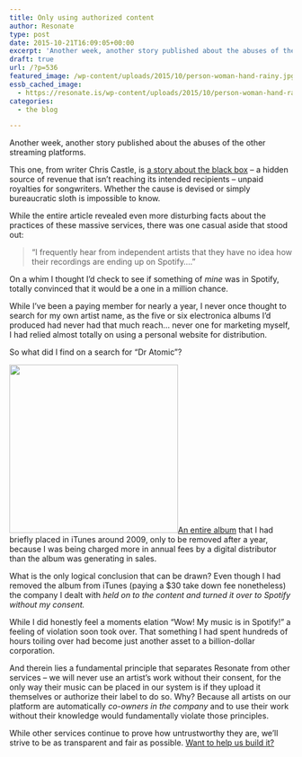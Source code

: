 ```yaml
---
title: Only using authorized content
author: Resonate
type: post
date: 2015-10-21T16:09:05+00:00
excerpt: 'Another week, another story published about the abuses of the other streaming platforms. This one, from writer Chris Castle, is a story about the black box at Spotify and YouTube – a hidden source of revenue that isn’t reaching its intended recipients – unpaid royalties for songwriters. '
draft: true
url: /?p=536
featured_image: /wp-content/uploads/2015/10/person-woman-hand-rainy.jpg
essb_cached_image:
  - https://resonate.is/wp-content/uploads/2015/10/person-woman-hand-rainy.jpg
categories:
  - the blog

---
```

Another week, another story published about the abuses of the other streaming platforms.

This one, from writer Chris Castle, is <a href="https://medium.com/@MusicTechPolicy/show-me-the-money-no-transparency-in-the-henhouse-for-the-real-black-box-at-spotify-and-youtube-4e84bff6689e#.gsmcr7fls" target="_blank" rel="noopener noreferrer">a story about the black box</a> – a hidden source of revenue that isn&#8217;t reaching its intended recipients – unpaid royalties for songwriters. Whether the cause is devised or simply bureaucratic sloth is impossible to know.

While the entire article revealed even more disturbing facts about the practices of these massive services, there was one casual aside that stood out:

> <span class="markup--quote markup--p-quote is-me" data-creator-ids="9e7838b6503f">&#8220;I frequently hear from independent artists that they have no idea how their recordings are ending up on Spotify</span>&#8230;.&#8221;

On a whim I thought I&#8217;d check to see if something of _mine_ was in Spotify, totally convinced that it would be a one in a million chance.

While I&#8217;ve been a paying member for nearly a year, I never once thought to search for my own artist name, as the five or six electronica albums I&#8217;d produced had never had that much reach&#8230; never one for marketing myself, I had relied almost totally on using a personal website for distribution.

So what did I find on a search for &#8220;Dr Atomic&#8221;?

<a href="https://open.spotify.com/artist/3zxeSTgY17jHNWts8hOY6A" target="_blank" rel="noopener noreferrer"><img loading="lazy" decoding="async" width="300" height="300" class="alignright size-full wp-image-545" src="https://resonate.is/wp-content/uploads/2015/10/archetype-cover.jpg" alt=" " srcset="http://resonate.localhost/wp-content/uploads/2015/10/archetype-cover.jpg 300w, http://resonate.localhost/wp-content/uploads/2015/10/archetype-cover-150x150.jpg 150w" sizes="(max-width: 300px) 100vw, 300px" />An entire album</a> that I had briefly placed in iTunes around 2009, only to be removed after a year, because I was being charged more in annual fees by a digital distributor than the album was generating in sales.

What is the only logical conclusion that can be drawn? Even though I had removed the album from iTunes (paying a $30 take down fee nonetheless) the company I dealt with _held on to the content and turned it over to Spotify without my consent._

While I did honestly feel a moments elation &#8220;Wow! My music is in Spotify!&#8221; a feeling of violation soon took over. That something I had spent hundreds of hours toiling over had become just another asset to a billion-dollar corporation.

And therein lies a fundamental principle that separates Resonate from other services – we will never use an artist&#8217;s work without their consent, for the only way their music can be placed in our system is if they upload it themselves or authorize their label to do so. Why? Because all artists on our platform are automatically _co-owners in the company_ and to use their work without their knowledge would fundamentally violate those principles.

While other services continue to prove how untrustworthy they are, we&#8217;ll strive to be as transparent and fair as possible. [Want to help us build it?][1]

 [1]: https://resonate.is/a-new-form-of-collaboration/